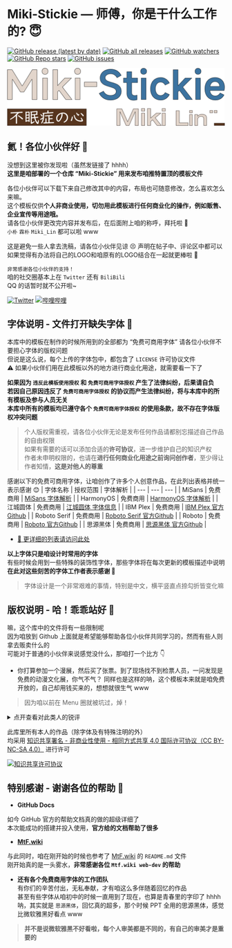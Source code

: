 # Miki-Stickie — 师傅，你是干什么工作的? 😇  
[![GitHub release (latest by date)][versions]][My-Projects]
[![GitHub all releases][Downloads]][My-Projects]
[![GitHub watchers][github-watchers]][watching]
[![GitHub Repo stars][github-r-s]][star]
[![GitHub issues][issues]][miki-stickie-issues]

<!--Miki-Stickie LOGO-->
[![Miki-Stickie][miki-stickie]][Github]

<!--介绍部分-->
## 氦！各位小伙伴好 🥳  
没想到这里被你发现啦（虽然发链接了 hhhh）  
**这里是咱部署的一个仓库 “Miki-Stickie” 用来发布咱推特置顶的模板文件**  

各位小伙伴可以下载下来自己修改其中的内容，布局也可随意修改，怎么喜欢怎么来嘛。  
这个模板仅供**个人非商业使用，切勿用此模板进行任何商业化的操作，例如贩售、企业宣传等用途哦。**  
请各位小伙伴更改完内容并发布后，在后面附上咱的称呼，拜托啦 🥰  
`小朴` `霖朴` `Miki_Lin` 都可以啦 www  
  
这是避免一些人拿去洗稿，请各位小伙伴见谅 😣 声明在帖子中、评论区中都可以  
如果觉得有办法将自己的LOGO和咱原有的LOGO结合在一起就更棒啦 🤘  

`非常感谢各位小伙伴的支持！`  
咱的社交圈基本上在 `Twitter` 还有 `BiliBili`  
QQ 的话暂时就不公开啦~  
   
[![Twitter][twitter]](https://twitter.com/Miki_Lin_CN) [![哔哩哔哩][BiliBili]](https://space.bilibili.com/22974524)

<!--字体部分-->
## 字体说明 - 文件打开缺失字体 🤨  
本库中的模板在制作的时候所用到的全部都为 “免费可商用字体” 请各位小伙伴不要担心字体的版权问题  
但说是这么说，每个上传的字体包中，都包含了 `LICENSE` 许可协议文件  
⚠️ 如果小伙伴们用在此模板以外的地方进行商业化用途，就需要看一下了  
  
**如果因为 `违反此模板使用授权` 和 `免费可商用字体授权` 产生了法律纠纷，后果请自负**  
**若因自己原因违反了 `免费可商用字体授权` 的协议而产生法律纠纷，将与本库中的所有模板及参与人员无关**  
**本库中所有的模板均已遵守各个 `免费可商用字体授权` 的使用条款，故不存在字体版权冲突问题**

> 个人版权需重视，请各位小伙伴无论是发布任何作品请都别忘描述自己作品的自由权限  
> 如果有需要的话可以添加合适的**许可协议**，进一步维护自己的知识产权  
> 作者未申明权限的，也请在**进行任何商业化用途之前询问创作者**，至少得让作者知情，**这是对他人的尊重**  
  
感谢以下的免费可商用字体，让咱创作了许多个人创意作品，在此列出表格并统一表示感谢 😊
| 字体名称 | 授权范围 | 字体解析 |
| --- | --- | --- |
| MiSans | 免费商用 | [MiSans 字体解析][MiSans-analysis] |
| HarmonyOS | 免费商用 | [HarmonyOS 字体解析][HarmonyOS-analysis] |
| 江城圆体 | 免费商用 | [江城圆体 字体信息][江城圆体-info] |
| IBM Plex | 免费商用 | [IBM Plex 官方Github][IBM-Plex-Github] |
| Roboto Serif | 免费商用 | [Roboto Serif 官方Github][Roboto-Serif-Github] |
| Roboto | 免费商用 | [Roboto 官方Github][Roboto-Github] |
| 思源黑体 | 免费商用 | [思源黑体 官方Github][思源黑体-Github] |  
- [🔗 更详细的列表请访问此处][Github-fonts-info]

**以上字体只是咱设计时常用的字体**  
有些时候会用到一些特殊的装饰性字体，那些字体将在每次更新的模板描述中说明  
**在此对这些刻苦的字体工作者表示感谢 🥰**
> 字体设计是一个非常艰难的事情，特别是中文，横平竖直点捺勾折皆变化嘛

<!--版权部分-->
## 版权说明 - 哈！乖乖站好 🤪
嘛，这个库中的文件将有一些限制呢  
因为咱放到 Github 上面就是希望能够帮助各位小伙伴共同学习的，然而有些人则拿去贩卖什么的  
可能对于普通的小伙伴来说感觉没什么，那咱打一个比方 👇  
- 你打算参加一个漫展，然后买了张票。到了现场找不到检票人员，一问发现是免费的动漫文化展，你气不气？
同样也是这样的呐，这个模板本来就是咱免费开放的，自己却用钱买来的，想想就很生气 www  
> 因为咱以前在 Menu 圈就被坑过，焯！  

<details><summary>点开查看对此类人的锐评</summary>
<p>

**你怎么做得出的？你这个年龄段，你这个阶段你搞成这样（后仰）**  
**有点出席没有？！**  

</p>
</details>
  
此库里所有本人的作品（除字体及有特殊注明的外）  
均采用 [知识共享署名 - 非商业性使用 - 相同方式共享 4.0 国际许可协议（CC BY-NC-SA 4.0）][cc-licensing] 进行许可  
  
[![知识共享许可协议][cc-licensing-img]][cc-licensing]


<!--特别感谢-->
## 特别感谢 - 谢谢各位的帮助 🥰
- **GitHub Docs**  

如今 GitHub 官方的帮助文档真的做的超级详细了  
本次能成功的搭建并投入使用，**官方给的文档帮助了很多**  
- **[MtF.wiki][Mtfwiki-link]**  

与此同时，咱在刚开始的时候也参考了 [MtF.wiki][Mtfwiki-link] 的 `README.md` 文件  
刚开始真的是一头雾水，**非常感谢各位 `Mtf.wiki web-dev` 的帮助**  

- **还有各个免费商用字体的工作团队**  
有你们的辛苦付出，无私奉献，才有咱这么多伴随着回忆的作品  
甚至有些字体从咱初中的时候一直用到了现在，也算是青春里的字印了 hhhh  
呐，其实就是 `思源黑体`，回忆真的超多，那个时候 PPT 全用的思源黑体，感觉比微软雅黑好看点 www  
> **并不是说微软雅黑不好看啦，每个人审美都是不同的，有自己的审美才是重要的**


<!--跳转地址（按顺序）-->
[My-Projects]: https://github.com/MikiLin-wiviw/Miki-Stickie
[watching]: https://github.com/MikiLin-wiviw/Miki-Stickie/watchers
[star]: https://github.com/MikiLin-wiviw/Miki-Stickie/stargazers
[miki-stickie-issues]: https://github.com/MikiLin-wiviw/Miki-Stickie/issues
[Github]: https://github.com/MikiLin-wiviw/Miki-Stickie

<!--URL地址（按顺序）-->
[versions]: https://img.shields.io/github/v/release/MikiLin-wiviw/Miki-Stickie?color=73bd62&logoColor=73bd62&label=Versions&logo=CLion&logoWidth=11
[Downloads]: https://img.shields.io/github/downloads/MikiLin-wiviw/Miki-Stickie/total?label=Downloads&logo=DocuSign
[github-watchers]: https://img.shields.io/github/watchers/MikiLin-wiviw/Miki-Stickie?logo=CodeSandbox&color=critical&logoColor=db664f
[github-r-s]: https://img.shields.io/github/stars/MikiLin-wiviw/Miki-Stickie?logo=CodeSandbox&color=critical&logoColor=db664f
[issues]: https://img.shields.io/github/issues-raw/MikiLin-wiviw/Miki-Stickie?logo=Bitrise
[miki-stickie]: ./data/miki-stickie-logo.svg
[twitter]: https://img.shields.io/badge/dynamic/json?url=https%3A%2F%2Fapi.swo.moe%2Fstats%2Ftwitter%2FMiki_Lin_CN&query=count&color=1da1f2&label=Twitter&labelColor=5d5d5d&logo=twitter&suffix=+Follows&cacheSeconds=3600
[BiliBili]: https://img.shields.io/badge/dynamic/json?url=https%3A%2F%2Fapi.swo.moe%2Fstats%2Fbilibili%2F22974524&query=count&color=00a1d6&label=BiliBili&labelColor=FE7398&logo=Bilibili&suffix=+%E7%B2%89%E4%B8%9D%E6%95%B0&cacheSeconds=3600
[Github-fonts-info]: https://github.com/MikiLin-wiviw/Miki-Stickie/blob/master/data/fonts/info.md
[cc-licensing]: https://creativecommons.org/licenses/by-nc-sa/4.0/
[cc-licensing-img]: https://i.creativecommons.org/l/by-nc-sa/4.0/88x31.png
[Mtfwiki-link]: https://github.com/mtf-wiki/MtF-Wiki

<!--相对链接（按顺序）-->
[MiSans-analysis]: https://web.vip.miui.com/page/info/mio/mio/detail?postId=33935854
[HarmonyOS-analysis]: https://developer.harmonyos.com/cn/docs/design/font-0000001157868583
[江城圆体-info]: https://www.thosefree.com/jiangcheng-font
[IBM-Plex-Github]: https://github.com/IBM/plex
[Roboto-Serif-Github]: https://github.com/googlefonts/roboto-serif/
[Roboto-Github]: https://github.com/googlefonts/roboto
[思源黑体-Github]: https://github.com/adobe-fonts/source-han-sans/tree/release

<!--<a rel="license" href="http://creativecommons.org/licenses/by-nc-sa/4.0/"><img alt="知识共享许可协议" style="border-width:0" src="https://i.creativecommons.org/l/by-nc-sa/4.0/88x31.png" /></a><br />本作品采用<a rel="license" href="http://creativecommons.org/licenses/by-nc-sa/4.0/">知识共享署名-非商业性使用-相同方式共享 4.0 国际许可协议</a>进行许可。-->
